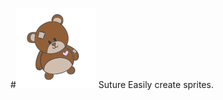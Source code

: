 #![Suture](https://raw.githubusercontent.com/jcampbell05/Suture/master/Suture/Images.xcassets/AppIcon.appiconset/Icon_128x128.png "Suture") Suture
Easily create sprites.
